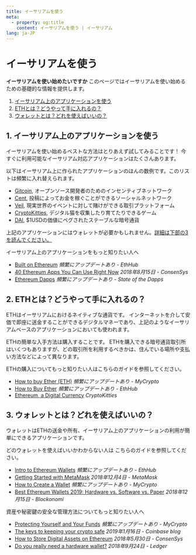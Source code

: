 ```yaml
---
title: イーサリアムを使う
meta:
  - property: og:title
    content: イーサリアムを使う | イーサリアム
lang: ja-JP
---
```


# イーサリアムを使う

<div class="featured">

  **イーサリアムを使い始めたいですか** このページではイーサリアムを使い始めるための基礎的な情報を提供します。

  1. [イーサリアム上のアプリケーションを使う](#_1-イーサリアム上のアプリケーションを使う)
  2. [ETHとは？どうやって手に入れるの？](#_2-ethとは？どうやって手に入れるの？)
  3. [ウォレットとは？どれを使えばいいの？](#_3-ウォレットとは？どれを使えばいいの？)

</div>

## 1. イーサリアム上のアプリケーションを使う

イーサリアムを使い始めるベストな方法はとりあえず試してみることです！ 今すぐに利用可能なイーサリアム対応アプリケーションはたくさんあります。

以下はイーサリアム上に作られたアプリケーションのほんの数例です。このリストは頻繁に入れ替えられます。

- [Gitcoin](https://gitcoin.co), オープンソース開発者のためのインセンティブネットワーク
- [Cent](https://beta.cent.co), 投稿によってお金を稼ぐことができるソーシャルネットワーク
- [Veil](https://app.veil.co), 現実世界のイベントに対して賭けができる取引プラットフォーム
- [CryptoKitties](https://www.cryptokitties.co), デジタル猫を収集したり育てたりできるゲーム
- [DAI](https://makerdao.com/en/), $1USDの価値にペグされたステーブルな暗号通貨

上記のアプリケーションにはウォレットが必要かもしれません。[詳細は下部の3を読んでください。](#_3-ウォレットとは？どれを使えばいいの？)

イーサリアム上のアプリケーションをもっと知りたい人へ

- [Built on Ethereum](https://docs.ethhub.io/built-on-ethereum/built-on-ethereum/) *頻繁にアップデートあり - EthHub*
- [40 Ethereum Apps You Can Use Right Now](https://media.consensys.net/40-ethereum-apps-you-can-use-right-now-d643333769f7) *2018年8月15日 - ConsenSys*
- [Ethereum Dapps](https://www.stateofthedapps.com/rankings/platform/ethereum) *頻繁にアップデートあり - State of the Dapps*

## 2. ETHとは？どうやって手に入れるの？

ETHはイーサリアムにおけるネイティブな通貨です。 インターネットを介して安価で即座に送金することができるデジタルマネーであり、上記のようなイーサリアムベースのアプリケーションにおいても使われます。

ETHの簡単な入手方法は購入することです。 ETHを購入できる暗号通貨取引所はいくつもありますが、どの取引所を利用するべきかは、住んでいる場所や支払い方法などによって異なります。

ETHの購入についてもっと知りたい人はこちらのガイドを参照してください。

- [How to buy Ether (ETH)](https://support.mycrypto.com/how-to/getting-started/how-to-buy-ether-with-usd) *頻繁にアップデートあり - MyCrypto*
- [How to Buy Ether](https://docs.ethhub.io/using-ethereum/how-to-buy-ether/) *頻繁にアップデートあり - EthHub*
- [Ethereum, a Digital Currency](https://www.cryptokitties.co/faq#ethereum-a-digital-currency) *CryptoKitties*

## 3. ウォレットとは？どれを使えばいいの？

ウォレットはETHの送金や所有、イーサリアム上のアプリケーションの利用が簡単にできるアプリケーションです。

どのウォレットを使えばいいかわからない人は こちらのガイドを参照してください。

- [Intro to Ethereum Wallets](https://docs.ethhub.io/using-ethereum/wallets/intro-to-ethereum-wallets/) *頻繁にアップデートあり - EthHub*
- [Getting Started with MetaMask](https://metamask.zendesk.com/hc/en-us/articles/360015489531-Getting-Started-With-MetaMask-Part-1-) *2018年12月4日 - MetaMask*
- [How to Create a Wallet](https://support.mycrypto.com/getting-started/creating-a-new-wallet-on-mycrypto.html) *頻繁にアップデートあり - MyCrypto*
- [Best Ethereum Wallets 2019: Hardware vs. Software vs. Paper](https://blockonomi.com/best-ethereum-wallets/) *2018年12月15日 - Blockonomi*

資産や秘密鍵の安全な管理方法についてもっと知りたい人へ

- [Protecting Yourself and Your Funds](https://support.mycrypto.com/staying-safe/protecting-yourself-and-your-funds) *頻繁にアップデートあり - MyCrypto*
- [The keys to keeping your crypto safe](https://blog.coinbase.com/the-keys-to-keeping-your-crypto-safe-96d497cce6cf) *2019年1月16日 - Coinbase blog*
- [How to Store Digital Assets on Ethereum](https://media.consensys.net/how-to-store-digital-assets-on-ethereum-a2bfdcf66bd0) *2018年5月30日 - ConsenSys*
- [Do you really need a hardware wallet?](https://medium.com/ledger-on-security-and-blockchain/ledger-101-part-1-do-you-really-need-a-hardware-wallet-7f5abbadd945) *2018年9月24日 - Ledger*